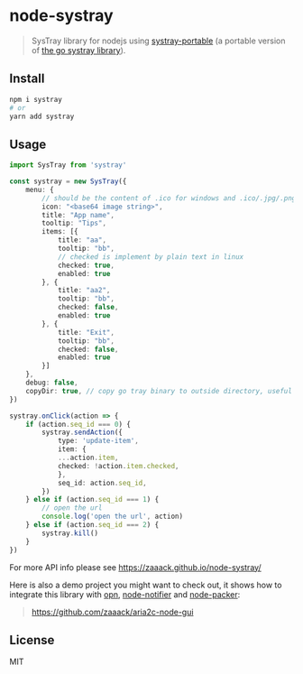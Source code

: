 # node-systray

> SysTray library for nodejs using [systray-portable](https://github.com/zaaack/systray-portable) (a portable version of [the go systray library](https://github.com/getlantern/systray)).


## Install
```sh
npm i systray
# or
yarn add systray
```

## Usage

```ts
import SysTray from 'systray'

const systray = new SysTray({
    menu: {
        // should be the content of .ico for windows and .ico/.jpg/.png for other platforms
        icon: "<base64 image string>",
        title: "App name",
        tooltip: "Tips",
        items: [{
            title: "aa",
            tooltip: "bb",
            // checked is implement by plain text in linux
            checked: true,
            enabled: true
        }, {
            title: "aa2",
            tooltip: "bb",
            checked: false,
            enabled: true
        }, {
            title: "Exit",
            tooltip: "bb",
            checked: false,
            enabled: true
        }]
    },
    debug: false,
    copyDir: true, // copy go tray binary to outside directory, useful for packing tool like pkg.
})

systray.onClick(action => {
    if (action.seq_id === 0) {
        systray.sendAction({
            type: 'update-item',
            item: {
            ...action.item,
            checked: !action.item.checked,
            },
            seq_id: action.seq_id,
        })
    } else if (action.seq_id === 1) {
        // open the url
        console.log('open the url', action)
    } else if (action.seq_id === 2) {
        systray.kill()
    }
})

```

For more API info please see https://zaaack.github.io/node-systray/

Here is also a demo project you might want to check out, it shows how to integrate this library with [opn](https://github.com/sindresorhus/opn), [node-notifier](https://github.com/mikaelbr/node-notifier) and [node-packer](https://github.com/pmq20/node-packer):

> https://github.com/zaaack/aria2c-node-gui

## License
MIT
